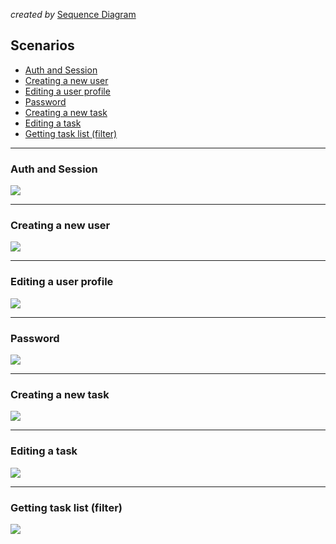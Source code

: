 _created by_ [Sequence Diagram](https://sequencediagram.org/)

## Scenarios

* [Auth and Session](#auth-and-session)
* [Сreating a new user](#сreating-a-new-user)
* [Editing a user profile](#editing-a-user-profile)
* [Password](#password)
* [Сreating a new task](#creating-a-new-task)
* [Editing a task](#editing-a-task)
* [Getting task list (filter)](#getting-task-list-(filter))

---

### Auth and Session

![](1.svg)

---

### Сreating a new user

![](2.svg)

---

### Editing a user profile

![](3.svg)

---

### Password

![](4.svg)

---

### Сreating a new task

![](5.svg)

---

### Editing a task

![](6.svg)

---

### Getting task list (filter)

![](7.svg)
